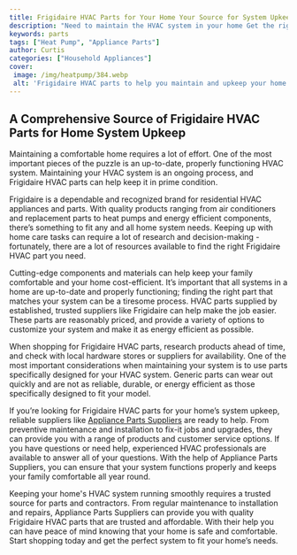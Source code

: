 ```yaml
---
title: Frigidaire HVAC Parts for Your Home Your Source for System Upkeep
description: "Need to maintain the HVAC system in your home Get the right Frigidaire HVAC parts right here Discover the best parts and supplies to keep your system running efficiently and effectively"
keywords: parts
tags: ["Heat Pump", "Appliance Parts"]
author: Curtis
categories: ["Household Appliances"]
cover: 
 image: /img/heatpump/384.webp
 alt: 'Frigidaire HVAC parts to help you maintain and upkeep your home HVAC system'
---
```

## A Comprehensive Source of Frigidaire HVAC Parts for Home System Upkeep
Maintaining a comfortable home requires a lot of effort. One of the most important pieces of the puzzle is an up-to-date, properly functioning HVAC system. Maintaining your HVAC system is an ongoing process, and Frigidaire HVAC parts can help keep it in prime condition. 

Frigidaire is a dependable and recognized brand for residential HVAC appliances and parts. With quality products ranging from air conditioners and replacement parts to heat pumps and energy efficient components, there’s something to fit any and all home system needs. Keeping up with home care tasks can require a lot of research and decision-making - fortunately, there are a lot of resources available to find the right Frigidaire HVAC part you need. 

Cutting-edge components and materials can help keep your family comfortable and your home cost-efficient. It’s important that all systems in a home are up-to-date and properly functioning; finding the right part that matches your system can be a tiresome process. HVAC parts supplied by established, trusted suppliers like Frigidaire can help make the job easier. These parts are reasonably priced, and provide a variety of options to customize your system and make it as energy efficient as possible. 

When shopping for Frigidaire HVAC parts, research products ahead of time, and check with local hardware stores or suppliers for availability. One of the most important considerations when maintaining your system is to use parts specifically designed for your HVAC system. Generic parts can wear out quickly and are not as reliable, durable, or energy efficient as those specifically designed to fit your model. 

If you’re looking for Frigidaire HVAC parts for your home’s system upkeep, reliable suppliers like [Appliance Parts Suppliers](./pages/appliance-parts-suppliers/) are ready to help. From preventive maintenance and installation to fix-it jobs and upgrades, they can provide you with a range of products and customer service options. If you have questions or need help, experienced HVAC professionals are available to answer all of your questions. With the help of Appliance Parts Suppliers, you can ensure that your system functions properly and keeps your family comfortable all year round.
 
Keeping your home's HVAC system running smoothly requires a trusted source for parts and contractors. From regular maintenance to installation and repairs, Appliance Parts Suppliers can provide you with quality Frigidaire HVAC parts that are trusted and affordable. With their help you can have peace of mind knowing that your home is safe and comfortable. Start shopping today and get the perfect system to fit your home’s needs.
